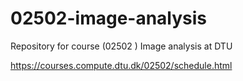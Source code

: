 # 02502-image-analysis
Repository for course (02502 )  Image analysis at DTU

https://courses.compute.dtu.dk/02502/schedule.html